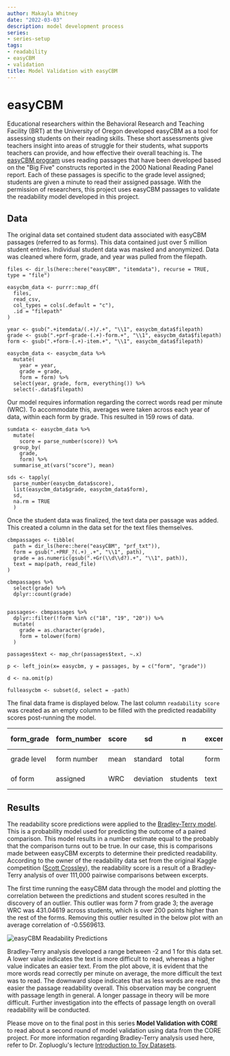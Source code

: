 ```yaml
---
author: Makayla Whitney
date: "2022-03-03"
description: model development process
series:
- series-setup
tags:
- readability
- easyCBM
- validation
title: Model Validation with easyCBM
---
```


# easyCBM
Educational researchers within the Behavioral Research and Teaching Facility (BRT) at the University of Oregon developed easyCBM as a tool for assessing students on their reading skills. These short assessments give teachers insight into areas of struggle for their students, what supports teachers can provide, and how effective their overall teaching is. The [easyCBM program](easycbm.com "easyCBM program") uses reading passages that have been developed based on the "Big Five" constructs reported in the 2000 National Reading Panel report. Each of these passages is specific to the grade level assigned; students are given a minute to read their assigned passage. With the permission of researchers, this project uses easyCBM passages to validate the readability model developed in this project. 

## Data
The original data set contained student data associated with easyCBM passages (referred to as forms). This data contained just over 5 million student entries. Individual student data was masked and anonymized. Data was cleaned where form, grade, and year was pulled from the filepath. 
```
files <- dir_ls(here::here("easyCBM", "itemdata"), recurse = TRUE, type = "file")

easycbm_data <- purrr::map_df(
  files,
  read_csv,
  col_types = cols(.default = "c"),
  .id = "filepath"
)

year <- gsub(".+itemdata/(.+)/.+", "\\1", easycbm_data$filepath)
grade <- gsub(".+prf-grade-(.+)-form.+", "\\1", easycbm_data$filepath)
form <- gsub(".+form-(.+)-item.+", "\\1", easycbm_data$filepath)

easycbm_data <- easycbm_data %>% 
  mutate(
    year = year,
    grade = grade,
    form = form) %>% 
  select(year, grade, form, everything()) %>% 
  select(-.data$filepath)

```
Our model requires information regarding the correct words read per minute (WRC). To accommodate this, averages were taken across each year of data, within each form by grade. This resulted in 159 rows of data. 

```
sumdata <- easycbm_data %>%
  mutate(
    score = parse_number(score)) %>%
  group_by(
    grade,
    form) %>% 
  summarise_at(vars("score"), mean)

sds <- tapply(
  parse_number(easycbm_data$score), 
  list(easycbm_data$grade, easycbm_data$form),
  sd,
  na.rm = TRUE
  )
```
Once the student data was finalized, the text data per passage was added. This created a column in the data set for the text files themselves.   
```
cbmpassages <- tibble(
  path = dir_ls(here::here("easyCBM", "prf_txt")),
  form = gsub(".+PRF_?(.+)_.+", "\\1", path),
  grade = as.numeric(gsub(".+Gr(\\d\\d?).+", "\\1", path)),
  text = map(path, read_file)
)

cbmpassages %>% 
  select(grade) %>% 
  dplyr::count(grade)


passages<- cbmpassages %>% 
  dplyr::filter(!form %in% c("18", "19", "20")) %>% 
  mutate(
    grade = as.character(grade),
    form = tolower(form)
  )

passages$text <- map_chr(passages$text, ~.x)

p <- left_join(x= easycbm, y = passages, by = c("form", "grade"))

d <- na.omit(p)

fulleasycbm <- subset(d, select = -path)
```

The final data frame is displayed below. The last column `readability score` was created as an empty column to be filled with the predicted readability scores post-running the model. 

| form_grade  | form_number | score |     sd    |     n    | excerpt | readability score |
| ----------- | ----------- | ----- | --------- | -------- | ------- | ----------------- |
| grade level | form number | mean  | standard  | total    |  form   |  model produced   |
|   of form   | assigned    | WRC   | deviation | students |  text   |  passage level    |

## Results
The readability score predictions were applied to the [Bradley-Terry model](https://www.r-bloggers.com/2022/02/what-is-the-bradley-terry-model/ "Bradley-Terry model"). This is a probability model used for predicting the outcome of a paired comparison. This model results in a number estimate equal to the probably that the comparison turns out to be true. In our case, this is comparisons made between easyCBM excerpts to determine their predicted readability. According to the owner of the readability data set from the original Kaggle competition ([Scott Crossley](https://www.kaggle.com/c/commonlitreadabilityprize/discussion/240423 "Scott Crossley")), the readability score is a result of a Bradley-Terry analysis of over 111,000 pairwise comparisons between excerpts. 

The first time running the easyCBM data through the model and plotting the correlation between the predictions and student scores resulted in the discovery of an outlier. This outlier was form 7 from grade 3; the average WRC was 431.04619 across students, which is over 200 points higher than the rest of the forms. Removing this outlier resulted in the below plot with an average correlation of -0.5569613. 

![easyCBM Readability Predictions](/Plots/readprediction.png)

Bradley-Terry analysis developed a range between -2 and 1 for this data set. A lower value indicates the text is more difficult to read, whereas a higher value indicates an easier text. From the plot above, it is evident that the more words read correctly per minute on average, the more difficult the text was to read. The downward slope indicates that as less words are read, the easier the passage readability overall. This observation may be congruent with passage length in general. A longer passage in theory will be more difficult. Further investigation into the effects of passage length on overall readability will be conducted. 

Please move on to the final post in this series **Model Validation with CORE** to read about a second round of model validation using data from the CORE project. For more information regarding Bradley-Terry analysis used here, refer to Dr. Zopluoglu's lecture [Introduction to Toy Datasets](https://ml-21.netlify.app/notes/lecture-1a.html "Introduction to Toy Datasets").
